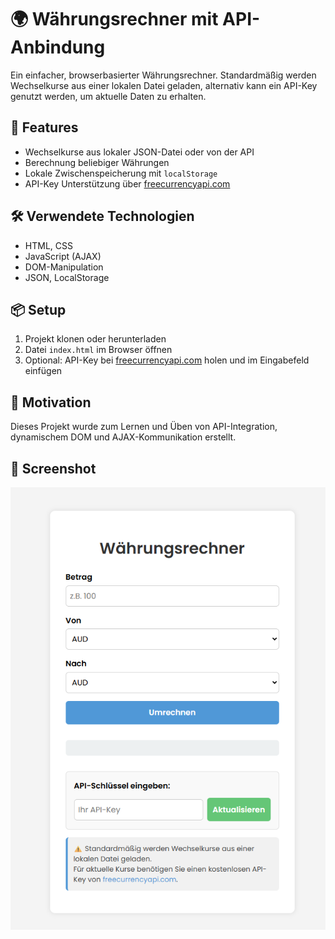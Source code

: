 # 🌍 Währungsrechner mit API-Anbindung

Ein einfacher, browserbasierter Währungsrechner. 
Standardmäßig werden Wechselkurse aus einer lokalen Datei geladen, 
alternativ kann ein API-Key genutzt werden, um aktuelle Daten zu erhalten.

## 🚀 Features

- Wechselkurse aus lokaler JSON-Datei oder von der API
- Berechnung beliebiger Währungen
- Lokale Zwischenspeicherung mit `localStorage`
- API-Key Unterstützung über [freecurrencyapi.com](https://freecurrencyapi.com/)

## 🛠️ Verwendete Technologien

- HTML, CSS
- JavaScript (AJAX)
- DOM-Manipulation
- JSON, LocalStorage

## 📦 Setup

1. Projekt klonen oder herunterladen  
2. Datei `index.html` im Browser öffnen  
3. Optional: API-Key bei [freecurrencyapi.com](https://freecurrencyapi.com/) holen und im Eingabefeld einfügen

## 🧠 Motivation

Dieses Projekt wurde zum Lernen und Üben von API-Integration, dynamischem DOM und AJAX-Kommunikation erstellt.

## 📸 Screenshot
![Screenshot](Screenshot.png)  

